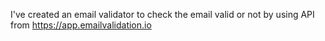 I've created an email validator to check the email valid or not by using API from https://app.emailvalidation.io
